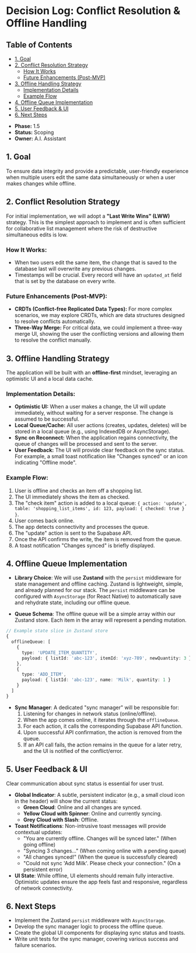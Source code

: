 # Decision Log: Conflict Resolution & Offline Handling

## Table of Contents
- [1. Goal](#1-goal)
- [2. Conflict Resolution Strategy](#2-conflict-resolution-strategy)
  - [How It Works](#how-it-works)
  - [Future Enhancements (Post-MVP)](#future-enhancements-post-mvp)
- [3. Offline Handling Strategy](#3-offline-handling-strategy)
  - [Implementation Details](#implementation-details)
  - [Example Flow](#example-flow)
- [4. Offline Queue Implementation](#4-offline-queue-implementation)
- [5. User Feedback & UI](#5-user-feedback--ui)
- [6. Next Steps](#6-next-steps)

*   **Phase:** 1.5
*   **Status:** Scoping
*   **Owner:** A.I. Assistant

## 1. Goal

To ensure data integrity and provide a predictable, user-friendly experience when multiple users edit the same data simultaneously or when a user makes changes while offline.

## 2. Conflict Resolution Strategy

For initial implementation, we will adopt a **"Last Write Wins" (LWW)** strategy. This is the simplest approach to implement and is often sufficient for collaborative list management where the risk of destructive simultaneous edits is low.

### How It Works:

*   When two users edit the same item, the change that is saved to the database last will overwrite any previous changes.
*   Timestamps will be crucial. Every record will have an `updated_at` field that is set by the database on every write.

### Future Enhancements (Post-MVP):

*   **CRDTs (Conflict-free Replicated Data Types):** For more complex scenarios, we may explore CRDTs, which are data structures designed to resolve conflicts automatically.
*   **Three-Way Merge:** For critical data, we could implement a three-way merge UI, showing the user the conflicting versions and allowing them to resolve the conflict manually.

## 3. Offline Handling Strategy

The application will be built with an **offline-first** mindset, leveraging an optimistic UI and a local data cache.

### Implementation Details:

*   **Optimistic UI:** When a user makes a change, the UI will update immediately, without waiting for a server response. The change is assumed to be successful.
*   **Local Queue/Cache:** All user actions (creates, updates, deletes) will be stored in a local queue (e.g., using IndexedDB or AsyncStorage).
*   **Sync on Reconnect:** When the application regains connectivity, the queue of changes will be processed and sent to the server.
*   **User Feedback:** The UI will provide clear feedback on the sync status. For example, a small toast notification like "Changes synced" or an icon indicating "Offline mode".

### Example Flow:

1.  User is offline and checks an item off a shopping list.
2.  The UI immediately shows the item as checked.
3.  The "check item" action is added to a local queue: `{ action: 'update', table: 'shopping_list_items', id: 123, payload: { checked: true } }`.
4.  User comes back online.
5.  The app detects connectivity and processes the queue.
6.  The "update" action is sent to the Supabase API.
7.  Once the API confirms the write, the item is removed from the queue.
8.  A toast notification "Changes synced" is briefly displayed.

## 4. Offline Queue Implementation

- **Library Choice**: We will use **Zustand** with the `persist` middleware for state management and offline caching. Zustand is lightweight, simple, and already planned for our stack. The `persist` middleware can be configured with `AsyncStorage` (for React Native) to automatically save and rehydrate state, including our offline queue.

- **Queue Schema**: The offline queue will be a simple array within our Zustand store. Each item in the array will represent a pending mutation.

```typescript
// Example state slice in Zustand store
{
  offlineQueue: [
    {
      type: 'UPDATE_ITEM_QUANTITY',
      payload: { listId: 'abc-123', itemId: 'xyz-789', newQuantity: 3 }
    },
    {
      type: 'ADD_ITEM',
      payload: { listId: 'abc-123', name: 'Milk', quantity: 1 }
    }
  ]
}
```

- **Sync Manager**: A dedicated "sync manager" will be responsible for:
    1.  Listening for changes in network status (online/offline).
    2.  When the app comes online, it iterates through the `offlineQueue`.
    3.  For each action, it calls the corresponding Supabase API function.
    4.  Upon successful API confirmation, the action is removed from the queue.
    5.  If an API call fails, the action remains in the queue for a later retry, and the UI is notified of the conflict/error.

## 5. User Feedback & UI

Clear communication about sync status is essential for user trust.

- **Global Indicator**: A subtle, persistent indicator (e.g., a small cloud icon in the header) will show the current status:
    - **Green Cloud**: Online and all changes are synced.
    - **Yellow Cloud with Spinner**: Online and currently syncing.
    - **Grey Cloud with Slash**: Offline.
- **Toast Notifications**: Non-intrusive toast messages will provide contextual updates:
    - "You are currently offline. Changes will be synced later." (When going offline)
    - "Syncing 3 changes..." (When coming online with a pending queue)
    - "All changes synced!" (When the queue is successfully cleared)
    - "Could not sync 'Add Milk'. Please check your connection." (On a persistent error)
- **UI State**: While offline, UI elements should remain fully interactive. Optimistic updates ensure the app feels fast and responsive, regardless of network connectivity.

## 6. Next Steps

*   Implement the Zustand `persist` middleware with `AsyncStorage`.
*   Develop the sync manager logic to process the offline queue.
*   Create the global UI components for displaying sync status and toasts.
*   Write unit tests for the sync manager, covering various success and failure scenarios.